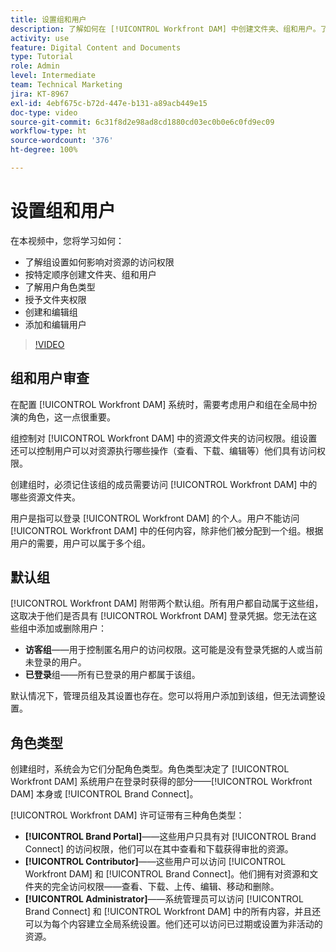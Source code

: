 ```yaml
---
title: 设置组和用户
description: 了解如何在 [!UICONTROL Workfront DAM] 中创建文件夹、组和用户。了解用户角色类型并授予文件夹权限。
activity: use
feature: Digital Content and Documents
type: Tutorial
role: Admin
level: Intermediate
team: Technical Marketing
jira: KT-8967
exl-id: 4ebf675c-b72d-447e-b131-a89acb449e15
doc-type: video
source-git-commit: 6c31f8d2e98ad8cd1880cd03ec0b0e6c0fd9ec09
workflow-type: ht
source-wordcount: '376'
ht-degree: 100%

---
```


# 设置组和用户

在本视频中，您将学习如何：

* 了解组设置如何影响对资源的访问权限
* 按特定顺序创建文件夹、组和用户
* 了解用户角色类型
* 授予文件夹权限
* 创建和编辑组
* 添加和编辑用户

>[!VIDEO](https://video.tv.adobe.com/v/335230/?quality=12&learn=on)

## 组和用户审查

在配置 [!UICONTROL Workfront DAM] 系统时，需要考虑用户和组在全局中扮演的角色，这一点很重要。

组控制对 [!UICONTROL Workfront DAM] 中的资源文件夹的访问权限。组设置还可以控制用户可以对资源执行哪些操作（查看、下载、编辑等）他们具有访问权限。

创建组时，必须记住该组的成员需要访问 [!UICONTROL Workfront DAM] 中的哪些资源文件夹。

用户是指可以登录 [!UICONTROL Workfront DAM] 的个人。用户不能访问 [!UICONTROL Workfront DAM] 中的任何内容，除非他们被分配到一个组。根据用户的需要，用户可以属于多个组。

## 默认组

[!UICONTROL Workfront DAM] 附带两个默认组。所有用户都自动属于这些组，这取决于他们是否具有 [!UICONTROL Workfront DAM] 登录凭据。您无法在这些组中添加或删除用户：

* **访客组**——用于控制匿名用户的访问权限。这可能是没有登录凭据的人或当前未登录的用户。
* **已登录**&#x200B;组——所有已登录的用户都属于该组。

默认情况下，管理员组及其设置也存在。您可以将用户添加到该组，但无法调整设置。

## 角色类型

创建组时，系统会为它们分配角色类型。角色类型决定了 [!UICONTROL Workfront DAM] 系统用户在登录时获得的部分——[!UICONTROL Workfront DAM] 本身或 [!UICONTROL Brand Connect]。

[!UICONTROL Workfront DAM] 许可证带有三种角色类型：

* **[!UICONTROL Brand Portal]**——这些用户只具有对 [!UICONTROL Brand Connect] 的访问权限，他们可以在其中查看和下载获得审批的资源。
* **[!UICONTROL Contributor]**——这些用户可以访问 [!UICONTROL Workfront DAM] 和 [!UICONTROL Brand Connect]。他们拥有对资源和文件夹的完全访问权限——查看、下载、上传、编辑、移动和删除。
* **[!UICONTROL Administrator]**——系统管理员可以访问 [!UICONTROL Brand Connect] 和 [!UICONTROL Workfront DAM] 中的所有内容，并且还可以为每个内容建立全局系统设置。他们还可以访问已过期或设置为非活动的资源。

<!-- 
Learn more graphic & documentation article link, below
* Understanding the difference between Workfront licenses and Workfront DAM role types
* -->
